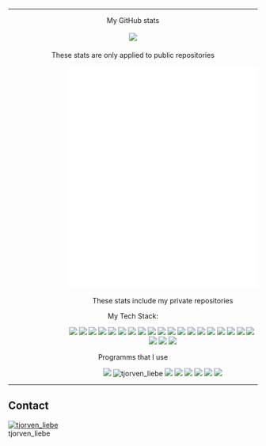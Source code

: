 <hr/>
<p align="center">My GitHub stats<br/><br/><img src="https://github-profile-trophy.vercel.app/?username=Tjorven-Liebe&theme=darkhub&column=6&margin-w=15&margin-h=15&title=Commits,Repositories,Stars,Followers,PullRequests,Reviews,Issues"><br/><br/>These stats are only applied to public repositories</p>
<dl><dd><dl><dl><dd><dl><dl><dd><dl>
<img src="https://github.com/Tjorven-Liebe/github-stats/blob/master/generated/overview.svg#gh-dark-mode-only" align="right"/>
<img src="https://github.com/Tjorven-Liebe/github-stats/blob/master/generated/languages.svg#gh-dark-mode-only"/>
<p align="center">These stats include my private repositories</p>
</dl></dd></dl></dl></dd></dl></dl></dd></dl>
<p align="center">My Tech Stack:</p>
<dl><dd><dl><dl><dd><dl><dl><dd><dl>
<p align="center"><img src="https://img.shields.io/badge/java-since_2018-%23ED8B00.svg?style=for-the-badge&logo=openjdk&logoColor=white">&nbsp<img src="https://img.shields.io/badge/kotlin-%237F52FF.svg?style=for-the-badge&logo=kotlin&logoColor=white">&nbsp<img src="https://img.shields.io/badge/Gradle-02303A.svg?style=for-the-badge&logo=Gradle&logoColor=white">&nbsp<img src="https://img.shields.io/badge/SQL_DB-003545?style=for-the-badge&logo=mariadb&logoColor=white">&nbsp<img src="https://img.shields.io/badge/Spigot/BungeeCord-62B47A?style=for-the-badge&logo=minecraft&logoColor=white">&nbsp<img src="https://img.shields.io/badge/Discord.js-%235865F2.svg?style=for-the-badge&logo=discord&logoColor=white">&nbsp<img src="https://img.shields.io/badge/Debian-D70A53?style=for-the-badge&logo=debian&logoColor=white">&nbsp<img src="https://img.shields.io/badge/Manjaro-35BF5C?style=for-the-badge&logo=Manjaro&logoColor=white">&nbsp<img src="https://img.shields.io/badge/html5-%23E34F26.svg?style=for-the-badge&logo=html5&logoColor=white">&nbsp<img src="https://img.shields.io/badge/javascript-%23323330.svg?style=for-the-badge&logo=javascript&logoColor=%23F7DF1E">&nbsp<img src="https://img.shields.io/badge/css3-%231572B6.svg?style=for-the-badge&logo=css3&logoColor=white">&nbsp<img src="https://img.shields.io/badge/vuejs-%2335495e.svg?style=for-the-badge&logo=vuedotjs&logoColor=%234FC08D">&nbsp<img src="https://img.shields.io/badge/vite-%23646CFF.svg?style=for-the-badge&logo=vite&logoColor=white">&nbsp<img src="https://img.shields.io/badge/yarn-%232C8EBB.svg?style=for-the-badge&logo=yarn&logoColor=white">&nbsp<img src="https://img.shields.io/badge/NPM-%23CB3837.svg?style=for-the-badge&logo=npm&logoColor=white">&nbsp<img src="https://img.shields.io/badge/chart.js-F5788D.svg?style=for-the-badge&logo=chart.js&logoColor=white">&nbsp<img src="https://img.shields.io/badge/bootstrap-%238511FA.svg?style=for-the-badge&logo=bootstrap&logoColor=white">&nbsp<img src="https://img.shields.io/badge/joomla-%235091CD.svg?style=for-the-badge&logo=joomla&logoColor=white">&nbsp<img src="https://img.shields.io/badge/node.js-6DA55F?style=for-the-badge&logo=node.js&logoColor=white">&nbsp<img src="https://img.shields.io/badge/Quasar-16B7FB?style=for-the-badge&logo=quasar&logoColor=black">&nbsp<img src="https://img.shields.io/badge/SASS-hotpink.svg?style=for-the-badge&logo=SASS&logoColor=white">&nbsp<img src="https://img.shields.io/badge/git-%23F05033.svg?style=for-the-badge&logo=git&logoColor=white"></p>
</dl></dd></dl></dl></dd></dl></dl></dd></dl>
<p align="center">Programms that I use</p>
<dl><dd><dl><dl><dd><dl><dl><dd><dl>
<p align="center"><img src="https://img.shields.io/badge/IntelliJIDEA-E4219A.svg?style=for-the-badge&logo=intellij-idea&logoColor=white">&nbsp<img alt="tjorven_liebe" float="left" src="https://img.shields.io/badge/Discord-tjorven_liebe-%235865F2.svg?style=for-the-badge&logo=discord&logoColor=white">&nbsp<img src="https://img.shields.io/badge/webstorm-BA1DCD?style=for-the-badge&logo=webstorm&logoColor=white&color=black">&nbsp<img src="https://img.shields.io/badge/VIM-%2311AB00.svg?style=for-the-badge&logo=vim&logoColor=white">&nbsp<img src="https://img.shields.io/badge/Obsidian-%23483699.svg?style=for-the-badge&logo=obsidian&logoColor=white">&nbsp<img src="https://img.shields.io/badge/Android%20Studio-3DDC84.svg?style=for-the-badge&logo=android-studio&logoColor=black">&nbsp<img src="https://img.shields.io/badge/Trello-%23026AA7.svg?style=for-the-badge&logo=Trello&logoColor=white">&nbsp<img src="https://img.shields.io/badge/github-%23121011.svg?style=for-the-badge&logo=github&logoColor=white"></p>
</dl></dd></dl></dl></dd></dl></dl></dd></dl>
<hr/>
<h2>Contact</h2>
<a href="https://discord.com/users/428284027519369217" target="_blank"><img alt="tjorven_liebe" float="left" src="https://img.shields.io/badge/Discord-tjorven_liebe-%235865F2.svg?style=for-the-badge&logo=discord&logoColor=white"></a>
<br/>
tjorven_liebe
